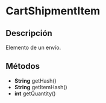 # CartShipmentItem

## Descripción

Elemento de un envío.

## Métodos

- **String** getHash()
- **String** getItemHash()
- **int** getQuantity()

